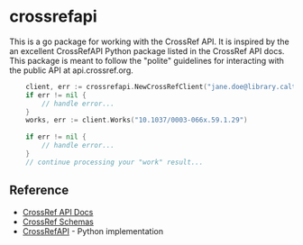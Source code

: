
# crossrefapi

This is a go package for working with the CrossRef API. It is inspired by
the an excellent CrossRefAPI Python package listed in the CrossRef API docs.
This package is meant to follow the "polite" guidelines for interacting 
with the public API at api.crossref.org.

```go
    client, err := crossrefapi.NewCrossRefClient("jane.doe@library.caltech.edu")
    if err != nil {
        // handle error...
    }
    works, err := client.Works("10.1037/0003-066x.59.1.29")
   
    if err != nil {
        // handle error...
    }
    // continue processing your "work" result...
```

## Reference

+ [CrossRef API Docs](https://github.com/CrossRef/rest-api-doc)
+ [CrossRef Schemas](https://www.crossref.org/schema/)
+ [CrossRefAPI](https://github.com/fabiobatalha/crossrefapi) - Python implementation
